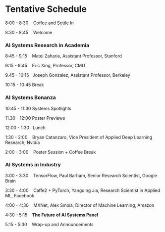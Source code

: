 # Tentative Schedule
 
8:00 - 8:30 &nbsp;&nbsp;     Coffee and Settle In

8:30 - 8:45 &nbsp;&nbsp;     Welcome
 
### AI Systems Research in Academia

8:45 - 9:15 &nbsp;&nbsp;     Matei Zaharia, Assistant Professor, Stanford

9:15 - 9:45 &nbsp;&nbsp;     Eric Xing, Professor, CMU

9.45 - 10:15 &nbsp;          Joseph Gonzalez, Assistant Professor, Berkeley

 
10:15 - 10:45       Break
 
### AI Systems Bonanza

10:45 - 11:30       Systems Spotlights

11.30 - 12:00       Poster Previews

 
12:00 - 1:30 &nbsp;        Lunch

1:30 - 2:00 &nbsp;&nbsp;   Bryan Catanzaro, Vice President of Applied Deep Learning Research, Nvidia

2:00 - 3:00 &nbsp;&nbsp;   Poster Session + Coffee Break

 
### AI Systems in Industry

3:00 - 3:30 &nbsp;&nbsp;   TensorFlow, Paul Barham, Senior Research Scientist, Google Brain

3:30 - 4:00 &nbsp;&nbsp;   Caffe2 + PyTorch, Yangqing Jia, Research Scientist in Applied ML, Facebook

4:00 - 4:30 &nbsp;&nbsp;   MXNet, Alex Smola, Director of Machine Learning, Amazon

 
4:30 - 5:15 &nbsp;&nbsp;   **The Future of AI Systems Panel**

5:15 - 5:30 &nbsp;&nbsp;   Wrap-up and Announcements

 
